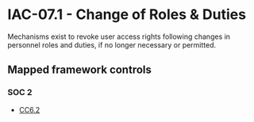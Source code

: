 # IAC-07.1 - Change of Roles & Duties
Mechanisms exist to revoke user access rights following changes in personnel roles and duties, if no longer necessary or permitted. 
## Mapped framework controls
### SOC 2
- [CC6.2](../soc2/cc62.md)